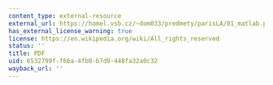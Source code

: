 ```yaml
---
content_type: external-resource
external_url: https://homel.vsb.cz/~dom033/predmety/parisLA/01_matlab.pdf
has_external_license_warning: true
license: https://en.wikipedia.org/wiki/All_rights_reserved
status: ''
title: PDF
uid: 6532799f-f66a-4fb0-b7d9-448fa32a0c32
wayback_url: ''
---
```

